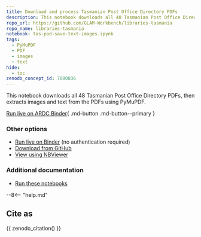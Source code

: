 ```yaml
---
title: Download and process Tasmanian Post Office Directory PDFs
description: This notebook downloads all 48 Tasmanian Post Office Directory PDFs, then extracts images and text from the PDFs using PyMuPDF.
repo_url: https://github.com/GLAM-Workbench/libraries-tasmania
repo_name: libraries-tasmania
notebook: tas-pod-save-text-images.ipynb
tags:
  - PyMuPDF
  - PDF
  - images
  - text
hide:
  - toc
zenodo_concept_id: 7080836
---
```


This notebook downloads all 48 Tasmanian Post Office Directory PDFs, then extracts images and text from the PDFs using PyMuPDF.

[Run live on ARDC Binder](https://binderhub.rc.nectar.org.au/v2/gh/GLAM-Workbench/{{repo_name}}/HEAD?urlpath=/lab/tree/{{notebook}}){ .md-button .md-button--primary }

### Other options

* [Run live on Binder](https://mybinder.org/v2/gh/GLAM-Workbench/{{repo_name}}/HEAD?urlpath=/lab/tree/{{notebook}}) (no authentication required)
* [Download from GitHub](https://github.com/GLAM-Workbench/{{repo_name}}/blob/master/{{notebook}})
* [View using NBViewer](https://nbviewer.jupyter.org/github/GLAM-Workbench/{{repo_name}}/blob/master/{{notebook}})

### Additional documentation

* [Run these notebooks](../#run-these-notebooks)

--8<-- "help.md"

## Cite as

{{ zenodo_citation() }}
